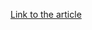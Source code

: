 [Link to the article](https://cybereason.com/blog/phoenix-the-tale-of-the-resurrected-alpha-keylogger)
